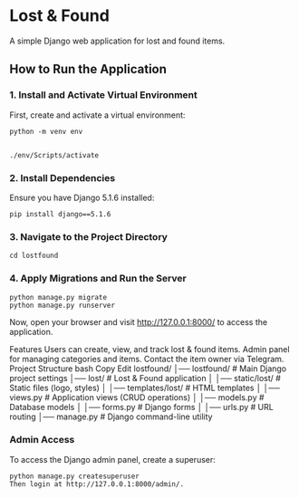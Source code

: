 # Lost & Found

A simple Django web application for lost and found items.

## How to Run the Application

### 1. Install and Activate Virtual Environment
First, create and activate a virtual environment:

```
python -m venv env


./env/Scripts/activate
```

### 2. Install Dependencies
Ensure you have Django 5.1.6 installed:

```
pip install django==5.1.6
```

### 3. Navigate to the Project Directory
```
cd lostfound
```
### 4. Apply Migrations and Run the Server

```
python manage.py migrate
python manage.py runserver
```

Now, open your browser and visit http://127.0.0.1:8000/ to access the application.

Features
Users can create, view, and track lost & found items.
Admin panel for managing categories and items.
Contact the item owner via Telegram.
Project Structure
bash
Copy
Edit
lostfound/
│── lostfound/         # Main Django project settings
│── lost/              # Lost & Found application
│   │── static/lost/   # Static files (logo, styles)
│   │── templates/lost/ # HTML templates
│   │── views.py       # Application views (CRUD operations)
│   │── models.py      # Database models
│   │── forms.py       # Django forms
│   │── urls.py        # URL routing
│── manage.py          # Django command-line utility



### Admin Access
To access the Django admin panel, create a superuser:

```
python manage.py createsuperuser
Then login at http://127.0.0.1:8000/admin/.
```
